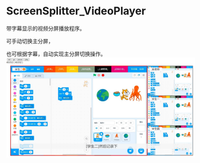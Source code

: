 # ScreenSplitter_VideoPlayer
带字幕显示的视频分屏播放程序。

可手动切换主分屏，

也可根据字幕，自动实现主分屏切换操作。
![image](https://raw.githubusercontent.com/LuciferStarSS/ScreenSplitter_VideoPlayer/main/img/screensnap.jpg)
